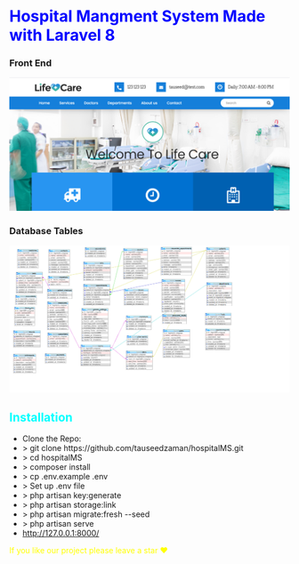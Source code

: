 <h1 style="color:blue">Hospital Mangment System Made with Laravel 8</h1>
<h3>Front End</h3>

<img src="FrontEnd.png" />

<h3>Database Tables</h3>

<img src="Tables_Screenshot.png" />

<h2 style="color:cyan">Installation</h2>
<ul>
    <li>Clone the Repo: <br> </li>
    <li style=""> > git clone https://github.com/tauseedzaman/hospitalMS.git</li>
    <li> > cd hospitalMS</li>
    <li> > composer install</li>
    <li> > cp .env.example .env</li>
    <li> > Set up .env file</li>
    <li> > php artisan key:generate</li>
    <li> > php artisan storage:link</li>
    <li> > php artisan migrate:fresh --seed</li>
    <li> > php artisan serve</li>
    <li> <a href="http://127.0.0.1:8000/">http://127.0.0.1:8000/</a> </li>
    </ul>
    <p style="color:yellow">If you like our project please leave a star ❤<p>


